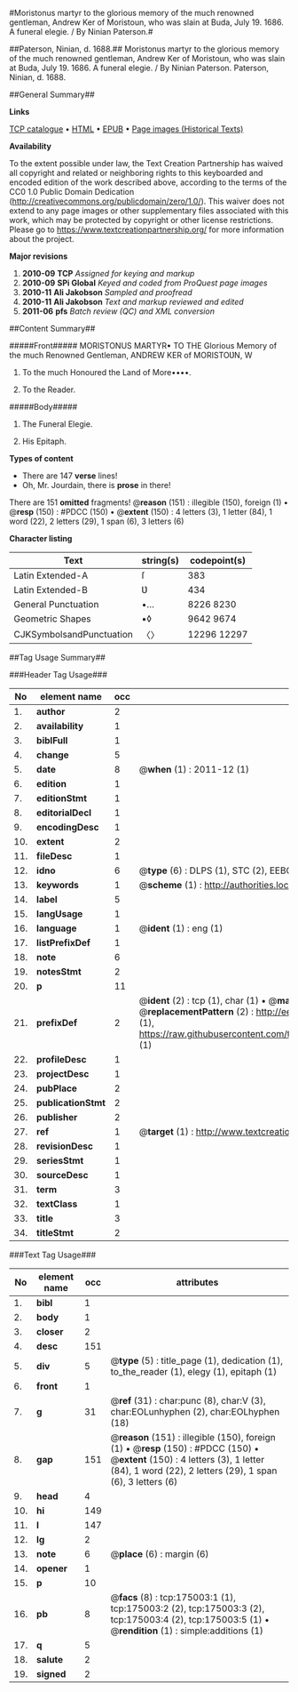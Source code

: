 #Moristonus martyr to the glorious memory of the much renowned gentleman, Andrew Ker of Moristoun, who was slain at Buda, July 19. 1686. A funeral elegie. / By Ninian Paterson.#

##Paterson, Ninian, d. 1688.##
Moristonus martyr to the glorious memory of the much renowned gentleman, Andrew Ker of Moristoun, who was slain at Buda, July 19. 1686. A funeral elegie. / By Ninian Paterson.
Paterson, Ninian, d. 1688.

##General Summary##

**Links**

[TCP catalogue](http://www.ota.ox.ac.uk/tcp/)  • 
[HTML](http://tei.it.ox.ac.uk/tcp/Texts-HTML/free/B04/B04932.html)  • 
[EPUB](http://tei.it.ox.ac.uk/tcp/Texts-EPUB/free/B04/B04932.epub) • 
[Page images (Historical Texts)](https://historicaltexts.jisc.ac.uk/eebo-51784594e)

**Availability**

To the extent possible under law, the Text Creation Partnership has waived all copyright and related or neighboring rights to this keyboarded and encoded edition of the work described above, according to the terms of the CC0 1.0 Public Domain Dedication (http://creativecommons.org/publicdomain/zero/1.0/). This waiver does not extend to any page images or other supplementary files associated with this work, which may be protected by copyright or other license restrictions. Please go to https://www.textcreationpartnership.org/ for more information about the project.

**Major revisions**

1. __2010-09__ __TCP__ *Assigned for keying and markup*
1. __2010-09__ __SPi Global__ *Keyed and coded from ProQuest page images*
1. __2010-11__ __Ali Jakobson__ *Sampled and proofread*
1. __2010-11__ __Ali Jakobson__ *Text and markup reviewed and edited*
1. __2011-06__ __pfs__ *Batch review (QC) and XML conversion*

##Content Summary##

#####Front#####
MORISTONUS MARTYR▪ TO THE Glorious Memory of the much Renowned Gentleman, ANDREW KER of MORISTOƲN, W
1. To the much Honoured the Land of More••••.

1. To the Reader.

#####Body#####

1. The Funeral Elegie.

1. His Epitaph.

**Types of content**

  * There are 147 **verse** lines!
  * Oh, Mr. Jourdain, there is **prose** in there!

There are 151 **omitted** fragments! 
 @__reason__ (151) : illegible (150), foreign (1)  •  @__resp__ (150) : #PDCC (150)  •  @__extent__ (150) : 4 letters (3), 1 letter (84), 1 word (22), 2 letters (29), 1 span (6), 3 letters (6)

**Character listing**


|Text|string(s)|codepoint(s)|
|---|---|---|
|Latin Extended-A|ſ|383|
|Latin Extended-B|Ʋ|434|
|General Punctuation|•…|8226 8230|
|Geometric Shapes|▪◊|9642 9674|
|CJKSymbolsandPunctuation|〈〉|12296 12297|

##Tag Usage Summary##

###Header Tag Usage###

|No|element name|occ|attributes|
|---|---|---|---|
|1.|__author__|2||
|2.|__availability__|1||
|3.|__biblFull__|1||
|4.|__change__|5||
|5.|__date__|8| @__when__ (1) : 2011-12 (1)|
|6.|__edition__|1||
|7.|__editionStmt__|1||
|8.|__editorialDecl__|1||
|9.|__encodingDesc__|1||
|10.|__extent__|2||
|11.|__fileDesc__|1||
|12.|__idno__|6| @__type__ (6) : DLPS (1), STC (2), EEBO-CITATION (1), OCLC (1), VID (1)|
|13.|__keywords__|1| @__scheme__ (1) : http://authorities.loc.gov/ (1)|
|14.|__label__|5||
|15.|__langUsage__|1||
|16.|__language__|1| @__ident__ (1) : eng (1)|
|17.|__listPrefixDef__|1||
|18.|__note__|6||
|19.|__notesStmt__|2||
|20.|__p__|11||
|21.|__prefixDef__|2| @__ident__ (2) : tcp (1), char (1)  •  @__matchPattern__ (2) : ([0-9\-]+):([0-9IVX]+) (1), (.+) (1)  •  @__replacementPattern__ (2) : http://eebo.chadwyck.com/downloadtiff?vid=$1&page=$2 (1), https://raw.githubusercontent.com/textcreationpartnership/Texts/master/tcpchars.xml#$1 (1)|
|22.|__profileDesc__|1||
|23.|__projectDesc__|1||
|24.|__pubPlace__|2||
|25.|__publicationStmt__|2||
|26.|__publisher__|2||
|27.|__ref__|1| @__target__ (1) : http://www.textcreationpartnership.org/docs/. (1)|
|28.|__revisionDesc__|1||
|29.|__seriesStmt__|1||
|30.|__sourceDesc__|1||
|31.|__term__|3||
|32.|__textClass__|1||
|33.|__title__|3||
|34.|__titleStmt__|2||


###Text Tag Usage###

|No|element name|occ|attributes|
|---|---|---|---|
|1.|__bibl__|1||
|2.|__body__|1||
|3.|__closer__|2||
|4.|__desc__|151||
|5.|__div__|5| @__type__ (5) : title_page (1), dedication (1), to_the_reader (1), elegy (1), epitaph (1)|
|6.|__front__|1||
|7.|__g__|31| @__ref__ (31) : char:punc (8), char:V (3), char:EOLunhyphen (2), char:EOLhyphen (18)|
|8.|__gap__|151| @__reason__ (151) : illegible (150), foreign (1)  •  @__resp__ (150) : #PDCC (150)  •  @__extent__ (150) : 4 letters (3), 1 letter (84), 1 word (22), 2 letters (29), 1 span (6), 3 letters (6)|
|9.|__head__|4||
|10.|__hi__|149||
|11.|__l__|147||
|12.|__lg__|2||
|13.|__note__|6| @__place__ (6) : margin (6)|
|14.|__opener__|1||
|15.|__p__|10||
|16.|__pb__|8| @__facs__ (8) : tcp:175003:1 (1), tcp:175003:2 (2), tcp:175003:3 (2), tcp:175003:4 (2), tcp:175003:5 (1)  •  @__rendition__ (1) : simple:additions (1)|
|17.|__q__|5||
|18.|__salute__|2||
|19.|__signed__|2||
